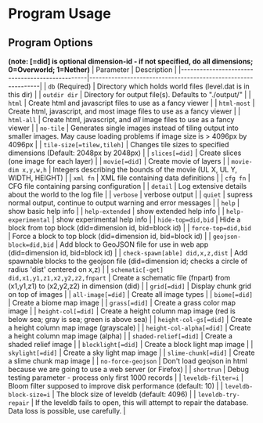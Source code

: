 # Program Usage 

## Program Options
**(note: [=did] is optional dimension-id - if not specified, do all dimensions; 0=Overworld; 1=Nether)**
| Parameter                                      | Description                                                  |
|------------------------------------------------|--------------------------------------------------------------|
| `db` (Required)                                | Directory which holds world files (level.dat is in this dir) |
| `outdir dir`                                   | Directory for output file(s). Defaults to "./output/" |
| `html`                                         | Create html and javascript files to use as a fancy viewer |
| `html-most`                                    | Create html, javascript, and most image files to use as a fancy viewer |
| `html-all`                                     | Create html, javascript, and *all* image files to use as a fancy viewer |
| `no-tile`                                    | Generates single images instead of tiling output into smaller images. May cause loading problems if image size is > 4096px by 4096px |
| `tile-size[=tilew,tileh]`                          | Changes tile sizes to specified dimensions (Default: 2048px by 2048px) |
| `slices[=did]`                                 | Create slices (one image for each layer) |
| `movie[=did]`                                  | Create movie of layers |
| `movie-dim x,y,w,h`                            | Integers describing the bounds of the movie (UL X, UL Y, WIDTH, HEIGHT) |
| `xml fn`                                       | XML file containing data definitions |
| `cfg fn`                                       | CFG file containing parsing configuration |
| `detail`                                       | Log extensive details about the world to the log file |
| `verbose`                                      | verbose output |
| `quiet`                                        | supress normal output, continue to output warning and error messages |
| `help`                                         | show basic help info |
| `help-extended`                                | show extended help info |
| `help-experimental`                            | show experimental help info |
| `hide-top=did,bid`                             | Hide a block from top block (did=dimension id, bid=block id) |
| `force-top=did,bid`                            | Force a block to top block (did=dimension id, bid=block id) |
| `geojson-block=did,bid`                        | Add block to GeoJSON file for use in web app (did=dimension id, bid=block id) |
| `check-spawn[able] did,x,z,dist`               | Add spawnable blocks to the geojson file (did=dimension id; checks a circle of radius 'dist' centered on x,z) |
| `schematic[-get] did,x1,y1,z1,x2,y2,z2,fnpart` | Create a schematic file (fnpart) from (x1,y1,z1) to (x2,y2,z2) in dimension (did) |
| `grid[=did]`                                   | Display chunk grid on top of images |
| `all-image[=did]`                              | Create all image types |
| `biome[=did]`                                  | Create a biome map image |
| `grass[=did]`                                  | Create a grass color map image |
| `height-col[=did]`                             | Create a height column map image (red is below sea; gray is sea; green is above sea) |
| `height-col-gs[=did]`                          | Create a height column map image (grayscale) |
| `height-col-alpha[=did]`                       | Create a height column map image (alpha) |
| `shaded-relief[=did]`                          | Create a shaded relief image |
| `blocklight[=did]`                             | Create a block light map image |
| `skylight[=did]`                               | Create a sky light map image |
| `slime-chunk[=did]`                            | Create a slime chunk map image |
| `no-force-geojson`                             | Don't load geojson in html because we are going to use a web server (or Firefox) |
| `shortrun`                                     | Debug testing parameter - process only first 1000 records |
| `leveldb-filter=i`                             | Bloom filter supposed to improve disk performance (default: 10) |
| `leveldb-block-size=i`                         | The block size of leveldb (default: 4096) |
| `leveldb-try-repair`                           | If the leveldb fails to open, this will attempt to repair the database. Data loss is possible, use carefully. |
